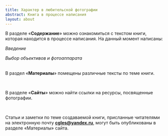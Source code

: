 ```yaml
---
title: Характер в любительской фотографии
abstract: Книга в процессе написания
layout: about
---
```

В разделе «**Содержание**» можно ознакомиться с текстом книги, которая находится в процессе написания. На данный момент написаны:

*Введение*

*Выбор объективов и фотоаппарата*

<br>В раздел «**Материалы**» помещены различные тексты по теме книги. 

<br>

В разделе «**Сайты**» можно найти ссылки на ресурсы, посвященные фотографии.

<br>

Статьи и заметки по теме создаваемой книги, присланные читателями на электронную почту **cgles@yandex.ru**, могут быть опубликованы в разделе «Материалы» сайта.



